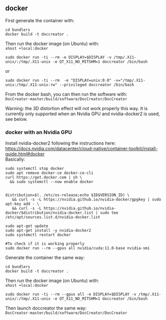 ## docker

First generate the container with:  
```
cd bundlers
docker build -t doccreator .
```

Then run the docker image (on Ubuntu) with:  
`xhost +local:docker`

`sudo docker run -ti --rm -e DISPLAY=$DISPLAY -v /tmp/.X11-unix/:/tmp/.X11-unix -e QT_X11_NO_MITSHM=1 doccreator /bin/bash`

or  

`sudo docker run -ti --rm  -e "DISPLAY=unix:0.0" -v="/tmp/.X11-unix:/tmp/.X11-unix:rw" --privileged doccreator /bin/bash`

From the docker bash, you can then run the software with:  
`DocCreator-master/build/software/DocCreator/DocCreator`

Warning: the 3D distortion effect will not work properly this way. It is currently only supported when an Nvidia GPU and nvidia-docker2 is used, see below.

### docker with an Nvidia GPU 

Install nvidia-docker2 following the instructions here: https://docs.nvidia.com/datacenter/cloud-native/container-toolkit/install-guide.html#docker  
Basically:
```
sudo systemctl stop docker
sudo apt remove docker-ce docker-ce-cli
curl https://get.docker.com | sh \
  && sudo systemctl --now enable docker


distribution=$(. /etc/os-release;echo $ID$VERSION_ID) \
   && curl -s -L https://nvidia.github.io/nvidia-docker/gpgkey | sudo apt-key add - \
   && curl -s -L https://nvidia.github.io/nvidia-docker/$distribution/nvidia-docker.list | sudo tee /etc/apt/sources.list.d/nvidia-docker.list

sudo apt-get update
sudo apt-get install -y nvidia-docker2
sudo systemctl restart docker

#To check if it is working properly
sudo docker run --rm --gpus all nvidia/cuda:11.0-base nvidia-smi

```

Generate the container the same way:  
```
cd bundlers
docker build -t doccreator .
```

Then run the docker image (on Ubuntu) with:  
`xhost +local:docker`

`sudo docker run -ti --rm --gpus all -e DISPLAY=$DISPLAY -v /tmp/.X11-unix/:/tmp/.X11-unix -e QT_X11_NO_MITSHM=1 doccreator /bin/bash`

Then launch doccreator the same way:  
`DocCreator-master/build/software/DocCreator/DocCreator`

